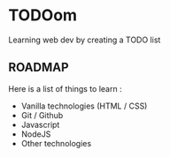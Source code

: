 # TODOom

Learning web dev by creating a TODO list

## ROADMAP

Here is a list of things to learn :

- Vanilla technologies (HTML / CSS)
- Git / Github
- Javascript
- NodeJS
- Other technologies